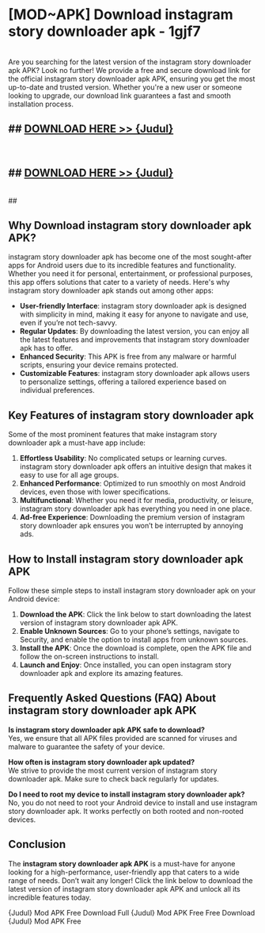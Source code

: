 # [MOD~APK] Download instagram story downloader apk - 1gjf7 <br>
<br>
Are you searching for the latest version of the instagram story downloader apk APK? Look no further! We provide a free and secure download link for the official instagram story downloader apk APK, ensuring you get the most up-to-date and trusted version. Whether you're a new user or someone looking to upgrade, our download link guarantees a fast and smooth installation process.


## ##  [DOWNLOAD HERE >> {Judul}](https://geoflix.me/watch.php?title=instagram_story_downloader_apk&ref=git)
  <br>

##  ## [DOWNLOAD HERE >> {Judul}](https://geoflix.me/watch.php?title=instagram_story_downloader_apk&ref=git)
  <br>
  ##



## Why Download instagram story downloader apk APK?

instagram story downloader apk has become one of the most sought-after apps for Android users due to its incredible features and functionality. Whether you need it for personal, entertainment, or professional purposes, this app offers solutions that cater to a variety of needs. Here's why instagram story downloader apk stands out among other apps:

- **User-friendly Interface**: instagram story downloader apk is designed with simplicity in mind, making it easy for anyone to navigate and use, even if you’re not tech-savvy.
- **Regular Updates**: By downloading the latest version, you can enjoy all the latest features and improvements that instagram story downloader apk has to offer.
- **Enhanced Security**: This APK is free from any malware or harmful scripts, ensuring your device remains protected.
- **Customizable Features**: instagram story downloader apk allows users to personalize settings, offering a tailored experience based on individual preferences.

## Key Features of instagram story downloader apk

Some of the most prominent features that make instagram story downloader apk a must-have app include:

1. **Effortless Usability**: No complicated setups or learning curves. instagram story downloader apk offers an intuitive design that makes it easy to use for all age groups.
2. **Enhanced Performance**: Optimized to run smoothly on most Android devices, even those with lower specifications.
3. **Multifunctional**: Whether you need it for media, productivity, or leisure, instagram story downloader apk has everything you need in one place.
4. **Ad-free Experience**: Downloading the premium version of instagram story downloader apk ensures you won’t be interrupted by annoying ads.

## How to Install instagram story downloader apk APK

Follow these simple steps to install instagram story downloader apk on your Android device:

1. **Download the APK**: Click the link below to start downloading the latest version of instagram story downloader apk APK.
2. **Enable Unknown Sources**: Go to your phone’s settings, navigate to Security, and enable the option to install apps from unknown sources.
3. **Install the APK**: Once the download is complete, open the APK file and follow the on-screen instructions to install.
4. **Launch and Enjoy**: Once installed, you can open instagram story downloader apk and explore its amazing features.

## Frequently Asked Questions (FAQ) About instagram story downloader apk APK

**Is instagram story downloader apk APK safe to download?**  
Yes, we ensure that all APK files provided are scanned for viruses and malware to guarantee the safety of your device.

**How often is instagram story downloader apk updated?**  
We strive to provide the most current version of instagram story downloader apk. Make sure to check back regularly for updates.

**Do I need to root my device to install instagram story downloader apk?**  
No, you do not need to root your Android device to install and use instagram story downloader apk. It works perfectly on both rooted and non-rooted devices.

## Conclusion

The **instagram story downloader apk APK** is a must-have for anyone looking for a high-performance, user-friendly app that caters to a wide range of needs. Don’t wait any longer! Click the link below to download the latest version of instagram story downloader apk APK and unlock all its incredible features today.

{Judul} Mod APK Free
Download Full {Judul} Mod APK Free
Free Download {Judul} Mod APK Free

